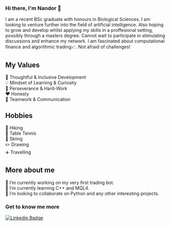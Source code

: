 ### Hi there, I'm Nandor 👋
I am a recent BSc graduate with honours in Biological Sciences. I am looking to venture further into the field of artificial intelligence. Also hoping to grow and develop whilst applying my skills in a proffesional setting, possibly through a masters degree. Cannot wait to participate in stimulating discussions and enhance my network. I am fascinated about computational finance and algorithmic trading📈. Not afraid of challenges!

## My Values 
🧠 Thoughtful & Inclusive Development  
💡 Mindset of Learning & Curiosity  
💪 Perseverance & Hard-Work   
❤️ Honesty  
🙌 Teamwork & Communication 

## Hobbies
🥾 Hiking  
🏓 Table Tennis  
🎿 Skiing   
✏️ Drawing   
✈️ Travelling

## More about me
🔭 I’m currently working on my very first trading bot.    
🌱 I’m currently learning C++ and MQL4.   
👯 I’m looking to collaborate on Python and any other interesting projects.

### Get to know me more
[![Linkedin Badge](https://img.shields.io/badge/-LinkedIn-blue?style=flat-square&logo=Linkedin&logoColor=white&link=https://www.linkedin.com/in/nandorhegyi/)](https://www.linkedin.com/in/nandorhegyi/) 
